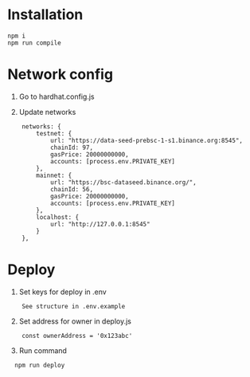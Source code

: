 # Installation

```shell
npm i 
npm run compile 
```

# Network config

1. Go to hardhat.config.js

2. Update networks

```code
    networks: {
        testnet: {
            url: "https://data-seed-prebsc-1-s1.binance.org:8545",
            chainId: 97,
            gasPrice: 20000000000,
            accounts: [process.env.PRIVATE_KEY]
        },
        mainnet: {
            url: "https://bsc-dataseed.binance.org/",
            chainId: 56,
            gasPrice: 20000000000,
            accounts: [process.env.PRIVATE_KEY]
        },
        localhost: {
            url: "http://127.0.0.1:8545"
        }
    },
```

# Deploy

1. Set keys for deploy in .env
```code
    See structure in .env.example
```

2. Set address for owner in  deploy.js

```code
    const ownerAddress = '0x123abc'
```

3. Run command

 ```shell
   npm run deploy
```
